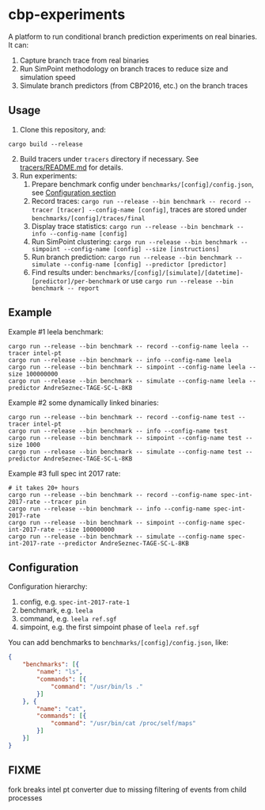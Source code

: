 # cbp-experiments

A platform to run conditional branch prediction experiments on real binaries. It can:

1. Capture branch trace from real binaries
2. Run SimPoint methodology on branch traces to reduce size and simulation speed
3. Simulate branch predictors (from CBP2016, etc.) on the branch traces

## Usage

1. Clone this repository, and:

```shell
cargo build --release
```

2. Build tracers under `tracers` directory if necessary. See [tracers/README.md](./tracers/README.md) for details.
3. Run experiments:
    1. Prepare benchmark config under `benchmarks/[config]/config.json`, see [Configuration section](#configuration)
    2. Record traces: `cargo run --release --bin benchmark -- record --tracer [tracer] --config-name [config]`, traces are stored under `benchmarks/[config]/traces/final`
    3. Display trace statistics: `cargo run --release --bin benchmark -- info --config-name [config]`
    4. Run SimPoint clustering: `cargo run --release --bin benchmark -- simpoint --config-name [config] --size [instructions]`
    4. Run branch prediction: `cargo run --release --bin benchmark -- simulate --config-name [config] --predictor [predictor]`
    5. Find results under: `benchmarks/[config]/[simulate]/[datetime]-[predictor]/per-benchmark` or use `cargo run --release --bin benchmark -- report`

## Example

Example #1 leela benchmark:

```shell
cargo run --release --bin benchmark -- record --config-name leela --tracer intel-pt 
cargo run --release --bin benchmark -- info --config-name leela
cargo run --release --bin benchmark -- simpoint --config-name leela --size 100000000
cargo run --release --bin benchmark -- simulate --config-name leela --predictor AndreSeznec-TAGE-SC-L-8KB
```

Example #2 some dynamically linked binaries:

```shell
cargo run --release --bin benchmark -- record --config-name test --tracer intel-pt 
cargo run --release --bin benchmark -- info --config-name test
cargo run --release --bin benchmark -- simpoint --config-name test --size 1000
cargo run --release --bin benchmark -- simulate --config-name test --predictor AndreSeznec-TAGE-SC-L-8KB
```

Example #3 full spec int 2017 rate:

```shell
# it takes 20+ hours
cargo run --release --bin benchmark -- record --config-name spec-int-2017-rate --tracer pin
cargo run --release --bin benchmark -- info --config-name spec-int-2017-rate
cargo run --release --bin benchmark -- simpoint --config-name spec-int-2017-rate --size 100000000
cargo run --release --bin benchmark -- simulate --config-name spec-int-2017-rate --predictor AndreSeznec-TAGE-SC-L-8KB
```

## Configuration

Configuration hierarchy:

1. config, e.g. `spec-int-2017-rate-1`
2. benchmark, e.g. `leela`
3. command, e.g. `leela ref.sgf`
4. simpoint, e.g. the first simpoint phase of `leela ref.sgf`

You can add benchmarks to `benchmarks/[config]/config.json`, like:

```json
{
    "benchmarks": [{
        "name": "ls",
        "commands": [{
            "command": "/usr/bin/ls ."
        }]
    }, {
        "name": "cat",
        "commands": [{
            "command": "/usr/bin/cat /proc/self/maps"
        }]
    }]
}
```

## FIXME

fork breaks intel pt converter due to missing filtering of events from child processes
